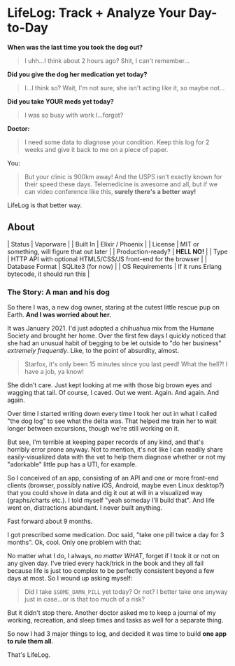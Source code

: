 # LifeLog: Track + Analyze Your Day-to-Day

**When was the last time you took the dog out?**

> I uhh...I think about 2 hours ago? Shit, I can't remember...

**Did you give the dog her medication yet today?**

> I...I think so? Wait, I'm not sure, she isn't acting like it, so maybe not...

**Did you take YOUR meds yet today?**

> I was so busy with work I...forgot?

**Doctor:**

> I need some data to diagnose your condition. Keep this log for 2 weeks and give it
> back to me on a piece of paper.

You:

> But your clinic is 900km away! And the USPS isn't exactly known for their speed these
> days. Telemedicine is awesome and all, but if we can video conference like this,
> **surely there's a better way!**

LifeLog is that better way.

## About

| Status            | Vaporware |
| Built In          | Elixir / Phoenix |
| License           | MIT or something, will figure that out later |
| Production-ready? | **HELL NO!** | 
| Type              | HTTP API with optional HTML5/CSS/JS front-end for the browser |
| Database Format   | SQLite3 (for now) |
| OS Requirements   | If it runs Erlang bytecode, it should run this |

### The Story: A man and his dog

So there I was, a new dog owner, staring at the cutest little rescue pup on Earth. **And I was worried about her.**

It was January 2021. I'd just adopted a chihuahua mix from the Humane Society and brought her home. Over the first few days I quickly noticed that she had an unusual habit of begging to be let outside to "do her business" _extremely frequently_. Like, to the point of absurdity, almost.

> Starfox, it's only been 15 minutes since you last peed! What the hell?! I have a job, ya know!

She didn't care. Just kept looking at me with those big brown eyes and wagging that tail. Of course, I caved. Out we went.
Again. And again. And again.

Over time I started writing down every time I took her out in what I called "the dog log" to see what the delta was.
That helped me train her to wait longer between excursions, though we're still working on it.

But see, I'm terrible at keeping paper records of any kind, and that's horribly error prone anyway. Not to mention, it's not like I can readily share easily-visualized data with the vet to help them diagnose whether or not my "adorkable" little pup has a UTI, for example.

So I conceived of an app, consisting of an API and one or more front-end clients (browser, possibly native iOS, Android, maybe even Linux desktop?) that you could shove in data and dig it out at will in a visualized way (graphs/charts etc.). I told myself "yeah someday I'll build that". And life went on, distractions abundant. I never built anything.

Fast forward about 9 months.

I got prescribed some medication. Doc said, "take one pill twice a day for 3 months". Ok, cool. Only one problem with that: 

No matter what I do, I always, _no matter WHAT_, forget if I took it or not on any given day. I've tried every hack/trick in the book
and they all fail because life is just too complex to be perfectly consistent beyond a few days at most. So I wound up asking myself:

> Did I take `$SOME_DAMN_PILL` yet today? Or not? I better take one anyway just in case...or is that too much of a risk?

But it didn't stop there. Another doctor asked me to keep a journal of my working, recreation, and sleep times and tasks as well for a separate thing.

So now I had 3 major things to log, and decided it was time to build **one app to rule them all**.

That's LifeLog.

